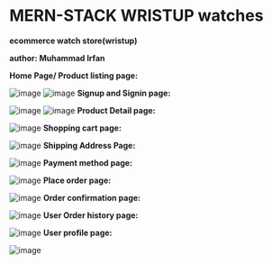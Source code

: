 # **MERN-STACK WRISTUP watches**


**ecommerce watch store(wristup)**

**author: Muhammad Irfan**


**Home Page/ Product listing page:**

![image](https://github.com/user-attachments/assets/e60094b5-cc78-4190-b2b6-65900332aab4)
![image](https://github.com/user-attachments/assets/d4655822-178a-4d6f-a872-a7f8f6cf8a75)
**Signup and Signin page:**

![image](https://github.com/user-attachments/assets/6f029542-dedb-46a5-8fb9-4eb799c1ef89)
![image](https://github.com/user-attachments/assets/6918d032-afc5-4a6a-bda8-86fd20b3cb91)
**Product Detail page:**

![image](https://github.com/user-attachments/assets/578f9eee-1f64-4036-a215-5c827d2ed617)
**Shopping cart page:**

![image](https://github.com/user-attachments/assets/f2e98c6a-c6ed-4f80-bd89-713c1b743c3d)
**Shipping Address Page:**

![image](https://github.com/user-attachments/assets/6a4d8cf9-6cc9-426c-8aac-c07517a3ff99)
**Payment method page:**

![image](https://github.com/user-attachments/assets/0f369c44-a079-43c8-9870-6147a86dc761)
**Place order page:**

![image](https://github.com/user-attachments/assets/f597a730-6da9-4f45-b679-14072f5f2422)
**Order confirmation page:**

![image](https://github.com/user-attachments/assets/08555022-84b5-48bc-a579-d1169df45fc3)
**User Order history page:**

![image](https://github.com/user-attachments/assets/2d55bd73-75af-4a77-9d6b-9104e0fdf991)
**User profile page:**

![image](https://github.com/user-attachments/assets/a69a5d60-0551-4d7b-b3bc-cca0c4372845)

